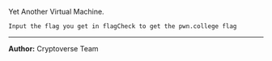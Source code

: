 Yet Another Virtual Machine.

`Input the flag you get in flagCheck to get the pwn.college flag`

---
**Author:** Cryptoverse Team
